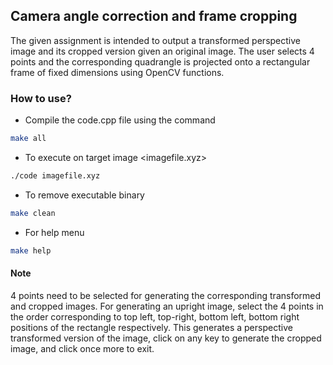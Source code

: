 ## Camera angle correction and frame cropping 

The given assignment is intended to output a transformed perspective image and its cropped version given an original image. The user selects 4 points and the corresponding quadrangle is projected onto a rectangular frame of fixed dimensions using OpenCV functions.

### How to use?

* Compile the code.cpp file using the command
```sh
make all
```
* To execute on target image <imagefile.xyz>
```sh
./code imagefile.xyz
```
* To remove executable binary
```sh
make clean
```
* For help menu
```sh
make help
```

#### Note
4 points need to be selected for generating the corresponding transformed and cropped images. For generating an upright image, select the 4 points in the order corresponding to top left, top-right, bottom left, bottom right positions of the rectangle respectively. This generates a perspective transformed version of the image, click on any key to generate the cropped image, and click once more to exit.





